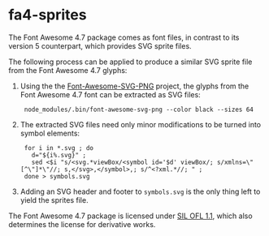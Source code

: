 
# fa4-sprites

The Font Awesome 4.7 package comes as font files, in contrast to
its version 5 counterpart, which provides SVG sprite files.

The following process can be applied to produce a similar
SVG sprite file from the Font Awesome 4.7 glyphs:

1. Using the the [Font-Awesome-SVG-PNG](https://github.com/encharm/Font-Awesome-SVG-PNG)
   project, the glyphs from the Font Awesome 4.7 font can be extracted as SVG files:

        node_modules/.bin/font-awesome-svg-png --color black --sizes 64

2. The extracted SVG files need only minor modifications to be turned into symbol elements:

        for i in *.svg ; do
          d="${i%.svg}" ;
          sed <$i "s/<svg.*viewBox/<symbol id='$d' viewBox/; s/xmlns=\"[^\"]*\"//; s,</svg>,</symbol>,; s/^<?xml.*//; " ;
        done > symbols.svg

3. Adding an SVG header and footer to `symbols.svg` is the only thing left to yield the sprites file.

The Font Awesome 4.7 package is licensed under [SIL OFL 1.1](http://scripts.sil.org/OFL), 
which also determines the license for derivative works.

